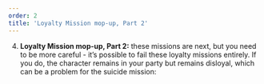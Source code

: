 ```yaml
---
order: 2
title: 'Loyalty Mission mop-up, Part 2'
---
```


4. **Loyalty Mission mop-up, Part 2:** these missions are next, but you need to be more careful - it’s possible to fail these loyalty missions entirely. If you do, the character remains in your party but remains disloyal, which can be a problem for the suicide mission:

